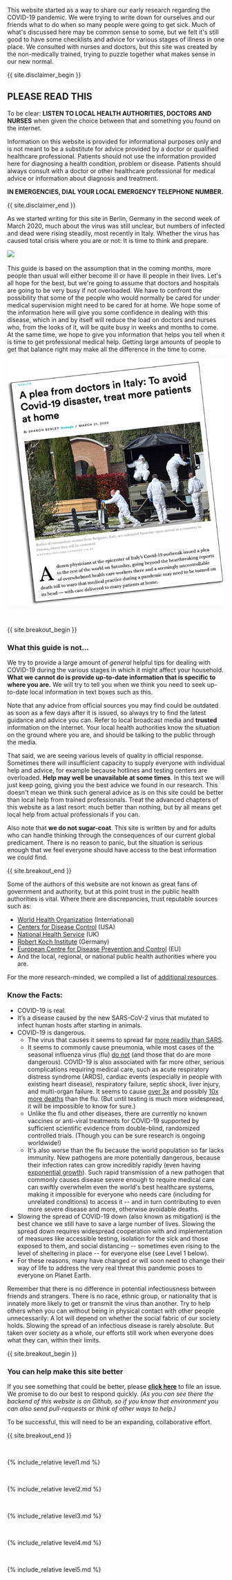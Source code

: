 This website started as a way to share our early research regarding the COVID-19 pandemic. We were trying to write down for ourselves and our friends what to do when so many people were going to get sick. Much of what's discussed here may be common sense to some, but we felt it's still good to have some checklists and advice for various stages of illness in one place. We consulted with nurses and doctors, but this site was created by the non-medically trained, trying to puzzle together what makes sense in our new normal. 

{{ site.disclaimer_begin }}

## PLEASE READ THIS

To be clear: **LISTEN TO LOCAL HEALTH AUTHORITIES, DOCTORS AND NURSES** when given the choice between that and something you found on the internet.

Information on this website is provided for informational purposes only and is not meant to be a substitute for advice provided by a doctor or qualified healthcare professional. Patients should not use the information provided here for diagnosing a health condition, problem or disease. Patients should always consult with a doctor or other healthcare professional for medical advice or information about diagnosis and treatment.

**IN EMERGENCIES, DIAL YOUR LOCAL EMERGENCY TELEPHONE NUMBER.**

{{ site.disclaimer_end }}

As we started writing for this site in Berlin, Germany in the second week of March 2020, much about the virus was still unclear, but numbers of infected and dead were rising steadily, most recently in Italy. Whether the virus has caused total crisis where you are or not: It is time to think and prepare.

![](/images/virus.png)

This guide is based on the assumption that in the coming months, more people than usual will either become ill or have ill people in their lives. Let's all hope for the best, but we're going to assume that doctors and hospitals are going to be very busy if not overloaded. We have to confront the possibility that some of the people who would normally be cared for under medical supervision might need to be cared for at home. We hope some of the information here will give you some confidence in dealing with this disease, which in and by itself will reduce the load on doctors and nurses who, from the looks of it, will be quite busy in weeks and months to come. At the same time, we hope to give you information that helps you tell when it is time to get professional medical help. Getting large amounts of people to get that balance right may make all the difference in the time to come.

[![](/images/treat-at-home.png)](https://www.statnews.com/2020/03/21/coronavirus-plea-from-italy-treat-patients-at-home/)

&nbsp;

{{ site.breakout_begin }}

### What this guide is not...

We try to provide a large amount of *general* helpful tips for dealing with COVID-19 during the various stages in which it might affect your household. **What we cannot do is provide up-to-date information that is specific to where you are.** We will try to tell you when we think you need to seek up-to-date local information in text boxes such as this.

Note that any advice from official sources you may find could be outdated as soon as a few days after it is issued, so always try to find the latest guidance and advice you can. Refer to local broadcast media and **trusted** information on the internet. Your local health authorities know the situation on the ground where you are, and should be talking to the public through the media.

That said, we are seeing various levels of quality in official response. Sometimes there will insufficient capacity to supply everyone with individual help and advice, for example because hotlines and testing centers are overloaded. **Help may well be unavailable at some times**. In this text we will just keep going, giving you the best advice we found in our research. This doesn't mean we think such general advice as is on this site could be better than local help from trained professionals. Treat the advanced chapters of this website as a last resort: much better than nothing, but by all means get local help from actual professionals if you can.

Also note that **we do not sugar-coat**. This site is written by and for adults who can handle thinking through the consequences of our current global predicament. There is no reason to panic, but the situation is serious enough that we feel everyone should have access to the best information we could find. 

{{ site.breakout_end }}

Some of the authors of this website are not known as great fans of government and authority, but at this point trust in the public health authorities is vital. Where there are discrepancies, trust reputable sources such as:
* [World Health Organization](https://www.who.int/emergencies/diseases/novel-coronavirus-2019) (International)
* [Centers for Disease Control](https://www.cdc.gov/coronavirus/2019-ncov/index.html) (USA)
* [National Health Service](https://www.nhs.uk/conditions/coronavirus-covid-19/) (UK) 
* [Robert Koch Institute](https://www.rki.de/DE/Content/InfAZ/N/Neuartiges_Coronavirus/nCoV.html) (Germany)
* [European Centre for Disease Prevention and Control](https://www.ecdc.europa.eu/en) (EU) 
* And the local, regional, or national public health authorities where you are.

For the more research-minded, we compiled a list of [additional resources](https://covid-at-home.info/resources). 

### Know the Facts: 

* COVID-19 is real. 
* It’s a disease caused by the new SARS-CoV-2 virus that mutated to infect human hosts after starting in animals.
* COVID-19 is dangerous. 
  * The virus that causes it seems to spread far [more readily than SARS](https://www.nature.com/articles/d41586-020-00660-x). 
  * It seems to commonly cause pneumonia, while most cases of the seasonal influenza virus (flu) [do not](https://www.lung.org/lung-health-diseases/lung-disease-lookup/pneumonia/what-is-the-connection) (and those that do are more dangerous). COVID-19 is also associated with far more other, serious complications requiring medical care, such as acute respiratory distress syndrome (ARDS), cardiac events (especially in people with existing heart disease), respiratory failure, septic shock, liver injury, and multi-organ failure. It seems to cause [over 3x](https://www.who.int/dg/speeches/detail/who-director-general-s-opening-remarks-at-the-media-briefing-on-covid-19---3-march-2020) and possibly [10x more deaths](https://www.reuters.com/video/watch/idOVC4M5QSF) than the flu. (But until testing is much more widespread, it will be impossible to know for sure.) 
  * Unlike the flu and other diseases, there are currently no known vaccines or anti-viral treatments for COVID-19 supported by sufficient scientific evidence from double-blind, randomized controlled trials. (Though you can be sure research is ongoing worldwide!) 
  * It's also worse than the flu because the world population so far lacks immunity. New pathogens are more potentially dangerous, because their infection rates can grow incredibly rapidly (even having [exponential growth](https://www.youtube.com/watch?v=O133ppiVnWY)). Such rapid transmission of a new pathogen that commonly causes disease severe enough to require medical care can swiftly overwhelm even the world's best healthcare systems, making it impossible for everyone who needs care (including for unrelated conditions) to access it -- and in turn contributing to even more severe disease and more, otherwise avoidable deaths. 
* Slowing the spread of COVID-19 down (also known as mitigation) is the best chance we still have to save a large number of lives. Slowing the spread down requires widespread cooperation with and implementation of measures like accessible testing, isolation for the sick and those exposed to them, and social distancing -- sometimes even rising to the level of sheltering in place -- for everyone else (see Level 1 below).  
* For these reasons, many have changed or will soon need to change their way of life to address the very real threat this pandemic poses to everyone on Planet Earth. 

Remember that there is no difference in potential infectiousness between friends and strangers. There is no race, ethnic group, or nationality that is innately more likely to get or transmit the virus than another. Try to help others when you can without being in physical contact with other people unnecessarily: A lot will depend on whether the social fabric of our society holds. Slowing the spread of an infectious disease is rarely absolute. But taken over society as a whole, our efforts still work when everyone does what they can, within their limits. 

{{ site.breakout_begin }}

### You can help make this site better

If you see something that could be better, please [**click here**](https://github.com/covid-at-home/covid-at-home.github.io/issues/new) to file an issue. We promise to do our best to respond quickly. *(As you can see there the backend of this website is on Github, so if you know that environment you can also send pull-requests or think of other ways to help.)*

To be successful, this will need to be an expanding, collaborative effort.

{{ site.breakout_end }}

&nbsp; 

{% include_relative level1.md %}

&nbsp; 

{% include_relative level2.md %}

&nbsp; 
 
{% include_relative level3.md %}
            
&nbsp; 
 
{% include_relative level4.md %}
        
&nbsp; 
 
{% include_relative level5.md %}

